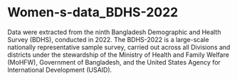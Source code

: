 # Women-s-data_BDHS-2022

Data were extracted from the ninth Bangladesh Demographic and Health Survey (BDHS), conducted in 2022. The BDHS-2022 is a large-scale nationally representative sample survey, carried out across all Divisions and districts under the stewardship of the Ministry of Health and Family Welfare (MoHFW), Government of Bangladesh, and the United States Agency for International Development (USAID).
